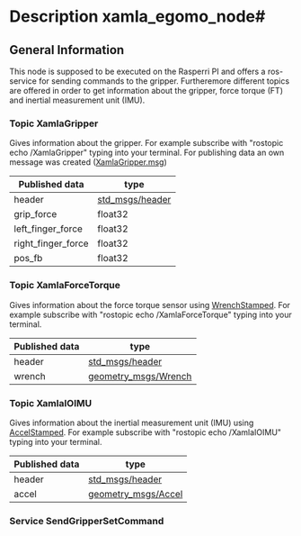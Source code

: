 # Description xamla_egomo_node#

## General Information ##

This node is supposed to be executed on the Rasperri PI and offers a ros-service for sending commands to the gripper. Furtheremore different topics are offered in order to get information about the gripper, force torque (FT) and inertial measurement unit (IMU).

### Topic XamlaGripper ###

Gives information about the gripper. For example subscribe with "rostopic echo /XamlaGripper" typing into your terminal.
For publishing data an own message was created ([XamlaGripper.msg](https://github.com/Xamla/xamla_egomo/tree/master/egomo_msgs/msg))

Published data | type
---------|-----------
header   | [std_msgs/header](http://docs.ros.org/jade/api/std_msgs/html/msg/Header.html)
grip_force | float32
left_finger_force | float32
right_finger_force | float32
pos_fb | float32

### Topic XamlaForceTorque ###

Gives information about the force torque sensor using [WrenchStamped](http://docs.ros.org/jade/api/geometry_msgs/html/msg/WrenchStamped.html). For example subscribe with "rostopic echo /XamlaForceTorque" typing into your terminal.

Published data | type
---------|-----------
header   | [std_msgs/header](http://docs.ros.org/jade/api/std_msgs/html/msg/Header.html)
wrench   | [geometry_msgs/Wrench](http://docs.ros.org/jade/api/geometry_msgs/html/msg/Wrench.html)

### Topic XamlaIOIMU ###

Gives information about the inertial measurement unit (IMU) using [AccelStamped](http://docs.ros.org/jade/api/geometry_msgs/html/msg/AccelStamped.html). For example subscribe with "rostopic echo /XamlaIOIMU" typing into your terminal.

Published data | type
---------|-----------
header   | [std_msgs/header](http://docs.ros.org/jade/api/std_msgs/html/msg/Header.html)
accel   | [geometry_msgs/Accel](http://docs.ros.org/jade/api/geometry_msgs/html/msg/Accel.html)

### Service SendGripperSetCommand ###
